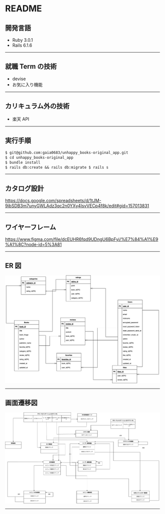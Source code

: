 # README

## 開発言語

- Ruby 3.0.1
- Rails 6.1.6

---

## 就職 Term の技術

- devise
- お気に入り機能

---

## カリキュラム外の技術

- 楽天 API

---

## 実行手順

```
$ git@github.com:gaia0683/unhappy_books-original_app.git
$ cd unhappy_books-original_app
$ bundle install
$ rails db:create && rails db:migrate $ rails s
```

---

## カタログ設計

https://docs.google.com/spreadsheets/d/1tJM-9ibSDB3m7unyGWLAdz3qc2n0YXy4lsvVECp4f8k/edit#gid=157013831

---

## ワイヤーフレーム

https://www.figma.com/file/dcEUHR6fqd9UDngU6BpFyi/%E7%84%A1%E9%A1%8C?node-id=5%3A81

---

## ER 図

![](2022-10-09-21-44-05.png)

---

## 画面遷移図

![](2022-10-09-21-38-14.png)

---
